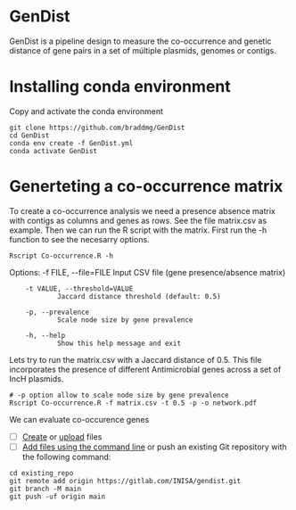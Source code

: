 # GenDist
GenDist is a pipeline design to measure the co-occurrence and genetic distance of gene pairs in a set of múltiple plasmids, genomes or contigs.

# Installing conda environment 
Copy and activate the conda environment 

```
git clone https://github.com/braddmg/GenDist
cd GenDist
conda env create -f GenDist.yml
conda activate GenDist
```
# Generteting a co-occurrence matrix 
To create a co-occurrence analysis we need a presence absence matrix with contigs as columns and genes as rows. See the file matrix.csv as example.
Then we can run the R script with the matrix. First run the -h function to see the necesarry options.

```
Rscript Co-occurrence.R -h 
```
Options:
        -f FILE, --file=FILE
                Input CSV file (gene presence/absence matrix)

        -t VALUE, --threshold=VALUE
                Jaccard distance threshold (default: 0.5)

        -p, --prevalence
                Scale node size by gene prevalence

        -h, --help
                Show this help message and exit
Lets try to run the matrix.csv with a Jaccard distance of 0.5. This file incorporates the presence of different Antimicrobial genes across a set of IncH plasmids.
```
# -p option allow to scale node size by gene prevalence
Rscript Co-occurrence.R -f matrix.csv -t 0.5 -p -o network.pdf
```
We can evaluate co-occurence genes

- [ ] [Create](https://docs.gitlab.com/ee/user/project/repository/web_editor.html#create-a-file) or [upload](https://docs.gitlab.com/ee/user/project/repository/web_editor.html#upload-a-file) files
- [ ] [Add files using the command line](https://docs.gitlab.com/topics/git/add_files/#add-a-file-using-the-command-line) or push an existing Git repository with the following command:

```
cd existing_repo
git remote add origin https://gitlab.com/INISA/gendist.git
git branch -M main
git push -uf origin main
```
